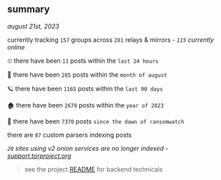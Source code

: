 
## summary
_august 21st, 2023_

currently tracking `157` groups across `281` relays & mirrors - _`115` currently online_

⏲ there have been `11` posts within the `last 24 hours`

🦈 there have been `285` posts within the `month of august`

🪐 there have been `1165` posts within the `last 90 days`

🏚 there have been `2679` posts within the `year of 2023`

🦕 there have been `7370` posts `since the dawn of ransomwatch`

there are `87` custom parsers indexing posts

_`20` sites using v2 onion services are no longer indexed - [support.torproject.org](https://support.torproject.org/onionservices/v2-deprecation/)_

> see the project [README](https://github.com/joshhighet/ransomwatch#ransomwatch--) for backend technicals
